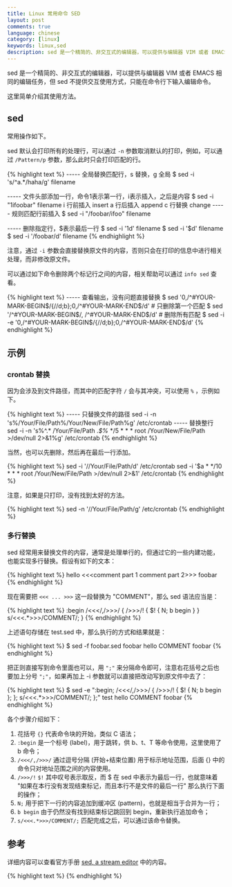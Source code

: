 ```yaml
---
title: Linux 常用命令 SED
layout: post
comments: true
language: chinese
category: [linux]
keywords: linux,sed
description: sed 是一个精简的、非交互式的编辑器，可以提供与编辑器 VIM 或者 EMACS 相同的编辑任务，但 sed 不提供交互使用方式，只能在命令行下输入编辑命令。这里简单介绍其使用方法。
---
```


sed 是一个精简的、非交互式的编辑器，可以提供与编辑器 VIM 或者 EMACS 相同的编辑任务，但 sed 不提供交互使用方式，只能在命令行下输入编辑命令。

这里简单介绍其使用方法。

<!-- more -->

## sed

常用操作如下。

<!--
d 表示删除
-->

sed 默认会打印所有的处理行，可以通过 `-n` 参数取消默认的打印，例如，可以通过 `/Pattern/p` 参数，那么此时只会打印匹配的行。

{% highlight text %}
----- 全局替换匹配行，s 替换，g 全局
$ sed -i 's/^a.*/haha/g' filename

----- 文件头部添加一行，命令1表示第一行，i表示插入，之后是内容
$ sed -i "1ifoobar" filename
  i 行前插入 insert
  a 行后插入 append
  c 行替换   change
----- 规则匹配行前插入
$ sed -i "/foobar/ifoo" filename

----- 删除指定行，$表示最后一行
$ sed -i '1d' filename
$ sed -i '$d' filename
$ sed -i '/foobar/d' filename
{% endhighlight %}

注意，通过 `-i` 参数会直接替换原文件的内容，否则只会在打印的信息中进行相关处理，而非修改原文件。

<!--
sed '0,/^520/{//d;b};0,/131$/d'
sed '/^520/{:a;N;/131$/!ba;d}'
-->

可以通过如下命令删除两个标记行之间的内容，相关帮助可以通过 `info sed` 查看。

{% highlight text %}
----- 查看输出，没有问题直接替换
$ sed '0,/^#YOUR-MARK-BEGIN$/{//d;b};0,/^#YOUR-MARK-END$/d'    # 只删除第一个匹配
$ sed '/^#YOUR-MARK-BEGIN$/, /^#YOUR-MARK-END$/d'              # 删除所有匹配
$ sed -i -e '0,/^#YOUR-MARK-BEGIN$/{//d;b};0,/^#YOUR-MARK-END$/d'
{% endhighlight %}

## 示例

### crontab 替换

因为会涉及到文件路径，而其中的匹配字符 `/` 会与其冲突，可以使用 `%` ，示例如下。

{% highlight text %}
----- 只替换文件的路径
sed -i -n 's%/Your/File/Path%/Your/New/File/Path%g' /etc/crontab
----- 替换整行
sed -i -n 's%^.* /Your/File/Path .*$%* */5 * * * root /Your/New/File/Path >/dev/null 2>\&1%g' /etc/crontab
{% endhighlight %}

当然，也可以先删除，然后再在最后一行添加。

{% highlight text %}
sed -i '/\/Your\/File\/Path/d' /etc/crontab
sed -i '$a * */10 * * * root /Your/New/File/Path >/dev/null 2>&1' /etc/crontab
{% endhighlight %}

注意，如果是只打印，没有找到太好的方法。

{% highlight text %}
sed -n '/\/Your\/File\/Path/g' /etc/crontab
{% endhighlight %}

### 多行替换

sed 经常用来替换文件的内容，通常是处理单行的，但通过它的一些内建功能，也能实现多行替换。假设有如下的文本：

{% highlight text %}
  hello <<<comment part 1
  comment part 2>>>
  foobar
{% endhighlight %}

现在需要把 ```<<< ... >>>``` 这一段替换为 "COMMENT"，那么 sed 语法应当是：

{% highlight text %}
:begin
/<<</,/>>>/ {
    />>>/! {
        $! {
            N;
             b begin
        }
    }
    s/<<<.*>>>/COMMENT/;
}
{% endhighlight %}

上述语句存储在 test.sed 中，那么执行的方式和结果就是：

{% highlight text %}
$ sed -f foobar.sed foobar
  hello COMMENT
  foobar
{% endhighlight %}

把正则直接写到命令里面也可以，用 ```";"``` 来分隔命令即可，注意右花括号之后也要加上分号 ```";"```，如果再加上 -i 参数就可以直接把改动写到原文件中去了：

{% highlight text %}
$ sed -e ":begin; /<<</,/>>>/ { />>>/! { $! { N; b begin }; }; s/<<<.*>>>/COMMENT/; };" test
  hello COMMENT
  foobar
{% endhighlight %}

各个步骤介绍如下：

1. 花括号 ```{}``` 代表命令块的开始，类似 C 语法；
1. ```:begin``` 是一个标号 (label)，用于跳转，供 b、t、T 等命令使用，这里使用了 b 命令；
1. ```/<<</,/>>>/``` 通过逗号分隔 (开始+结束位置) 用于标示地址范围，后面 {} 中的命令只对地址范围之间的内容使用。
1. ```/>>>/!``` ```$!``` 其中叹号表示取反，而 $ 在 sed 中表示为最后一行，也就意味着 "如果在本行没有发现结束标记，而且本行不是文件的最后一行" 那么执行下面的操作；
1. ```N;``` 用于把下一行的内容追加到缓冲区 (pattern)，也就是相当于合并为一行；
1. ```b begin``` 由于仍然没有找到结束标记跳回到 begin，重新执行追加命令；
1. ```s/<<<.*>>>/COMMENT/;``` 匹配完成之后，可以通过该命令替换。

<!--
http://man.linuxde.net/sed

Update @ 2007-12-14

在和bxy讨论的过程中，又发现sed的另外一种用途，从html或xml中按照tag对应关系，筛选打印出指定的tag内容，使用了正则中的p命令，好像默认就没有“不能处理多行内容”以及“贪婪性”的问题，很好用，很强大：

    $ sed -n -e '/<title>/p' -e '/<text /,/<\/text>/p' from.xml

注意//不在同一行的时候才好用，不然会匹配到下一个实例出现的位置作为结束边界。

sed -e ":begin; /\/\*/,/>>>/ { />>>/! { $! { N; b begin }; }; s/<<<.*>>>/COMMENT/; };"

----- 文件头以/** **/标示，可以通过如下方式打印或者删除
sed -n -e '/\/\*\*/,/^ \*\*\//p' plugin.c
sed -i -e ':begin; /\/\*\*/,/^ \*\*\//d' plugin.c

----- 只显示匹配行
sed -n '/This/p' plugin.c


## 多行合并

将某个目录下的文件合并成一行，中间用冒号 ```:``` 作为分隔符：

ls /tmp | paste --serial --delimiters=":"
ls /tmp | tr "\n" ":"

http://www.361way.com/awk-sed-convert-oneline/5127.html

另外，在 sed 中包含了 ```@``` 符号，类似于 ```/``` 用于分割正则表达式，尤其是在正则表达式中有 ```/``` 时比较实用。

默认只替换第一个就结束，通过 ```g``` 表示会检查所有的行。

----- 行首/行尾添加字符串，
sed 's/^/HEAD&/g' test.file
sed 's/$/&TAIL/g' test.file
sed '/./{s/^/HEAD&/;s/$/&TAIL/}' test.file
-->

## 参考

详细内容可以查看官方手册 [sed, a stream editor](https://www.gnu.org/software/sed/manual/sed.html) 中的内容。

{% highlight text %}
{% endhighlight %}
